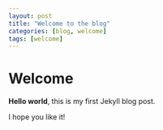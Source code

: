 ```yaml
---
layout: post
title: "Welcome to the blog"
categories: [blog, welcome]
tags: [welcome]
---
```


# Welcome

**Hello world**, this is my first Jekyll blog post.

I hope you like it!